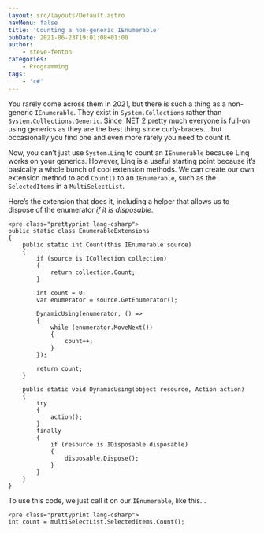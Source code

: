 ```yaml
---
layout: src/layouts/Default.astro
navMenu: false
title: 'Counting a non-generic IEnumerable'
pubDate: 2021-06-23T19:01:08+01:00
author:
    - steve-fenton
categories:
    - Programming
tags:
    - 'c#'
---
```


You rarely come across them in 2021, but there is such a thing as a non-generic `IEnumerable`. They exist in `System.Collections` rather than `System.Collections.Generic`. Since .NET 2 pretty much everyone is full-on using generics as they are the best thing since curly-braces… but occasionally you find one and even more rarely you need to count it.

Now, you can’t just use `System.Linq` to count an `IEnumerable` because Linq works on your generics. However, Linq is a useful starting point because it’s basically a whole bunch of cool extension methods. We can create our own extension method to add `Count()` to an `IEnumerable`, such as the `SelectedItems` in a `MultiSelectList`.

Here’s the extension that does it, including a helper that allows us to dispose of the enumerator *if it is disposable*.

```
<pre class="prettyprint lang-csharp">
public static class EnumerableExtensions
{
    public static int Count(this IEnumerable source)
    {
        if (source is ICollection collection)
        {
            return collection.Count;
        }

        int count = 0;
        var enumerator = source.GetEnumerator();

        DynamicUsing(enumerator, () =>
        {
            while (enumerator.MoveNext())
            {
                count++;
            }
        });

        return count;
    }

    public static void DynamicUsing(object resource, Action action)
    {
        try
        {
            action();
        }
        finally
        {
            if (resource is IDisposable disposable)
            {
                disposable.Dispose();
            }
        }
    }
}
```
To use this code, we just call it on our `IEnumerable`, like this…

```
<pre class="prettyprint lang-csharp">
int count = multiSelectList.SelectedItems.Count();
```